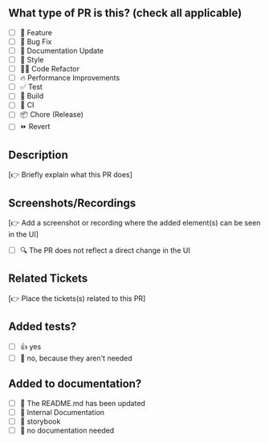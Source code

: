 <!--
This template is a modification of the https://github.com/a0m0rajab author's template repository. You can find the original template here https://github.com/open-sauced/.github/blob/main/.github/PULL_REQUEST_TEMPLATE.md
-->

## What type of PR is this? (check all applicable)

- [ ] 🍕 Feature
- [ ] 🐛 Bug Fix
- [ ] 📝 Documentation Update
- [ ] 🎨 Style
- [ ] 🧑‍💻 Code Refactor
- [ ] 🔥 Performance Improvements
- [ ] ✅ Test
- [ ] 🤖 Build
- [ ] 🔁 CI
- [ ] 📦 Chore (Release)
- [ ] ⏩ Revert

## Description

[👉 Briefly explain what this PR does]

## Screenshots/Recordings

[👉 Add a screenshot or recording where the added element(s) can be seen in the UI]

- [ ] 🔍 The PR does not reflect a direct change in the UI

## Related Tickets

[👉 Place the tickets(s) related to this PR]

## Added tests?

- [ ] 👍 yes
- [ ] 🙅 no, because they aren't needed

## Added to documentation?

- [ ] 📜 The README.md has been updated
- [ ] 📓 Internal Documentation
- [ ] 📕 storybook
- [ ] 🙅 no documentation needed
